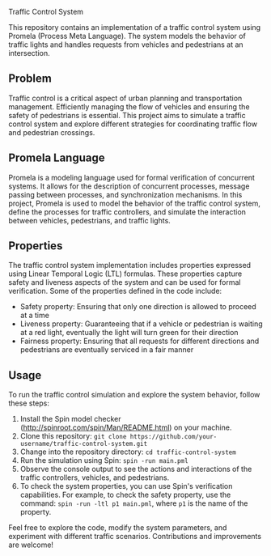 Traffic Control System

This repository contains an implementation of a traffic control system using Promela (Process Meta Language). The system models the behavior of traffic lights and handles requests from vehicles and pedestrians at an intersection.

## Problem
Traffic control is a critical aspect of urban planning and transportation management. Efficiently managing the flow of vehicles and ensuring the safety of pedestrians is essential. This project aims to simulate a traffic control system and explore different strategies for coordinating traffic flow and pedestrian crossings.

## Promela Language
Promela is a modeling language used for formal verification of concurrent systems. It allows for the description of concurrent processes, message passing between processes, and synchronization mechanisms. In this project, Promela is used to model the behavior of the traffic control system, define the processes for traffic controllers, and simulate the interaction between vehicles, pedestrians, and traffic lights.

## Properties
The traffic control system implementation includes properties expressed using Linear Temporal Logic (LTL) formulas. These properties capture safety and liveness aspects of the system and can be used for formal verification. Some of the properties defined in the code include:
- Safety property: Ensuring that only one direction is allowed to proceed at a time
- Liveness property: Guaranteeing that if a vehicle or pedestrian is waiting at a red light, eventually the light will turn green for their direction
- Fairness property: Ensuring that all requests for different directions and pedestrians are eventually serviced in a fair manner

## Usage
To run the traffic control simulation and explore the system behavior, follow these steps:
1. Install the Spin model checker (http://spinroot.com/spin/Man/README.html) on your machine.
2. Clone this repository: `git clone https://github.com/your-username/traffic-control-system.git`
3. Change into the repository directory: `cd traffic-control-system`
4. Run the simulation using Spin: `spin -run main.pml`
5. Observe the console output to see the actions and interactions of the traffic controllers, vehicles, and pedestrians.
6. To check the system properties, you can use Spin's verification capabilities. For example, to check the safety property, use the command: `spin -run -ltl p1 main.pml`, where `p1` is the name of the property.

Feel free to explore the code, modify the system parameters, and experiment with different traffic scenarios. Contributions and improvements are welcome!

